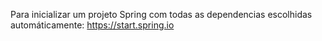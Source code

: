  Para inicializar um projeto Spring com todas as dependencias escolhidas automáticamente: https://start.spring.io
 
 
